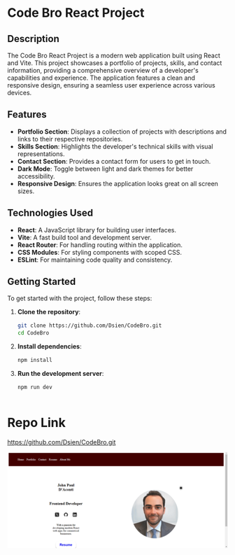 # Code Bro React Project
## Description

The Code Bro React Project is a modern web application built using React and Vite. This project showcases a portfolio of projects, skills, and contact information, providing a comprehensive overview of a developer's capabilities and experience. The application features a clean and responsive design, ensuring a seamless user experience across various devices.

## Features

- **Portfolio Section**: Displays a collection of projects with descriptions and links to their respective repositories.
- **Skills Section**: Highlights the developer's technical skills with visual representations.
- **Contact Section**: Provides a contact form for users to get in touch.
- **Dark Mode**: Toggle between light and dark themes for better accessibility.
- **Responsive Design**: Ensures the application looks great on all screen sizes.

## Technologies Used

- **React**: A JavaScript library for building user interfaces.
- **Vite**: A fast build tool and development server.
- **React Router**: For handling routing within the application.
- **CSS Modules**: For styling components with scoped CSS.
- **ESLint**: For maintaining code quality and consistency.

## Getting Started

To get started with the project, follow these steps:

1. **Clone the repository**:
    ```sh
    git clone https://github.com/Dsien/CodeBro.git
    cd CodeBro
    ```

2. **Install dependencies**:
    ```sh
    npm install
    ```

3. **Run the development server**:
    ```sh
    npm run dev



# Repo Link
https://github.com/Dsien/CodeBro.git


![alt text](image.png)